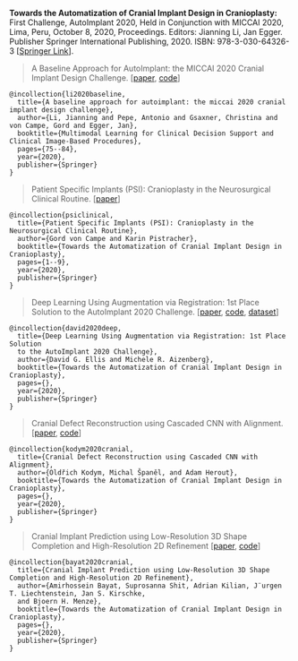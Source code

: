 **Towards the Automatization of Cranial Implant Design in Cranioplasty:** First Challenge, AutoImplant 2020, Held in Conjunction with MICCAI 2020, Lima, Peru, October 8, 2020, Proceedings. Editors:	Jianning Li, Jan Egger. Publisher	Springer International Publishing, 2020. ISBN: 978-3-030-64326-3 [[Springer Link](https://link.springer.com/book/10.1007%2F978-3-030-64327-0)].



> A Baseline Approach for AutoImplant: the MICCAI 2020 Cranial Implant Design Challenge.  [[paper](https://link.springer.com/chapter/10.1007/978-3-030-60946-7_8), [code](https://github.com/Jianningli/autoimplant)]

```
@incollection{li2020baseline,
  title={A baseline approach for autoimplant: the miccai 2020 cranial implant design challenge},
  author={Li, Jianning and Pepe, Antonio and Gsaxner, Christina and von Campe, Gord and Egger, Jan},
  booktitle={Multimodal Learning for Clinical Decision Support and Clinical Image-Based Procedures},
  pages={75--84},
  year={2020},
  publisher={Springer}
}
```

> Patient Specific Implants (PSI): Cranioplasty in the Neurosurgical Clinical Routine.  [[paper](https://link.springer.com/chapter/10.1007/978-3-030-64327-0_1)]

```
@incollection{psiclinical,
  title={Patient Specific Implants (PSI): Cranioplasty in the Neurosurgical Clinical Routine},
  author={Gord von Campe and Karin Pistracher},
  booktitle={Towards the Automatization of Cranial Implant Design in Cranioplasty},
  pages={1--9},
  year={2020},
  publisher={Springer}
}
```








> Deep Learning Using Augmentation via Registration: 1st Place Solution to the AutoImplant 2020 Challenge. [[paper](https://link.springer.com/chapter/10.1007/978-3-030-64327-0_6), [code](https://github.com/ellisdg/3DUnetCNN/tree/master/examples/autoimplant2020), [dataset](https://zenodo.org/record/4270278#.X8zhhNj0lPY)]
```
@incollection{david2020deep,
  title={Deep Learning Using Augmentation via Registration: 1st Place Solution
  to the AutoImplant 2020 Challenge},
  author={David G. Ellis and Michele R. Aizenberg},
  booktitle={Towards the Automatization of Cranial Implant Design in Cranioplasty},
  pages={},
  year={2020},
  publisher={Springer}
}
```
> Cranial Defect Reconstruction using Cascaded CNN with Alignment. [[paper](https://link.springer.com/chapter/10.1007/978-3-030-64327-0_7), [code](https://github.com/OldaKodym/BUT_autoimplant_public)]

```
@incollection{kodym2020cranial,
  title={Cranial Defect Reconstruction using Cascaded CNN with Alignment},
  author={Oldřich Kodym, Michal Španěl, and Adam Herout},
  booktitle={Towards the Automatization of Cranial Implant Design in Cranioplasty},
  pages={},
  year={2020},
  publisher={Springer}
}
```


> Cranial Implant Prediction using Low-Resolution 3D Shape Completion and High-Resolution 
2D Refinement [[paper](https://link.springer.com/chapter/10.1007/978-3-030-64327-0_9), [code](https://github.com/mlentwicklung/autoimplant)] 

```
@incollection{bayat2020cranial,
  title={Cranial Implant Prediction using Low-Resolution 3D Shape Completion and High-Resolution 2D Refinement},
  author={Amirhossein Bayat, Suprosanna Shit, Adrian Kilian, J¨urgen T. Liechtenstein, Jan S. Kirschke,
  and Bjoern H. Menze},
  booktitle={Towards the Automatization of Cranial Implant Design in Cranioplasty},
  pages={},
  year={2020},
  publisher={Springer}
}
```



